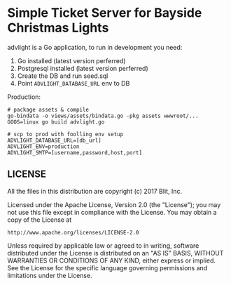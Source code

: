 # Simple Ticket Server for Bayside Christmas Lights

advlight is a Go application, to run in development you need:

1. Go installed (latest version perferred)
1. Postgresql installed (latest version perferred)
1. Create the DB and run seed.sql 
1. Point `ADVLIGHT_DATABASE_URL` env to DB

Production:
```
# package assets & compile
go-bindata -o views/assets/bindata.go -pkg assets wwwroot/...
GOOS=linux go build advlight.go

# scp to prod with foolling env setup
ADVLIGHT_DATABASE_URL=[db_url]
ADVLIGHT_ENV=production
ADVLIGHT_SMTP=[username,password,host,port]
```

## LICENSE

All the files in this distribution are copyright (c) 2017 Blit, Inc.

Licensed under the Apache License, Version 2.0 (the "License");
you may not use this file except in compliance with the License.
You may obtain a copy of the License at

    http://www.apache.org/licenses/LICENSE-2.0

Unless required by applicable law or agreed to in writing, software
distributed under the License is distributed on an "AS IS" BASIS,
WITHOUT WARRANTIES OR CONDITIONS OF ANY KIND, either express or implied.
See the License for the specific language governing permissions and
limitations under the License.


